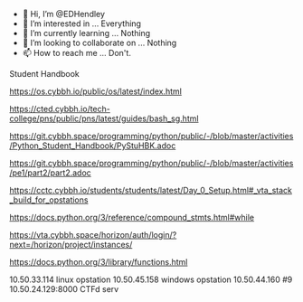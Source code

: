 - 👋 Hi, I’m @EDHendley
- 👀 I’m interested in ...
        Everything
- 🌱 I’m currently learning ...
        Nothing
- 💞️ I’m looking to collaborate on ...
        Nothing
- 📫 How to reach me ...
        Don't.

  
Student Handbook

https://os.cybbh.io/public/os/latest/index.html

https://cted.cybbh.io/tech-college/pns/public/pns/latest/guides/bash_sg.html

https://git.cybbh.space/programming/python/public/-/blob/master/activities/Python_Student_Handbook/PyStuHBK.adoc

https://git.cybbh.space/programming/python/public/-/blob/master/activities/pe1/part2/part2.adoc

https://cctc.cybbh.io/students/students/latest/Day_0_Setup.html#_vta_stack_build_for_opstations

https://docs.python.org/3/reference/compound_stmts.html#while

https://vta.cybbh.space/horizon/auth/login/?next=/horizon/project/instances/

https://docs.python.org/3/library/functions.html

<!---
EDHendley/EDHendley is a ✨ special ✨ repository because its `README.md` (this file) appears on your GitHub profile.
You can click the Preview link to take a look at your changes.
--->

10.50.33.114 linux opstation
10.50.45.158 windows opstation
10.50.44.160 #9
10.50.24.129:8000   CTFd serv
